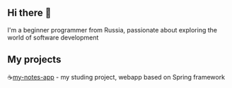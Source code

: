 ## Hi there 👋

I'm a beginner programmer from Russia, passionate about exploring the world of software development

## My projects

☕[my-notes-app](https://github.com/notakeith/my-notes-app) - my studing project, webapp based on Spring framework
